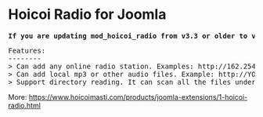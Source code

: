# Hoicoi Radio for Joomla

<pre><b>If you are updating mod_hoicoi_radio from v3.3 or older to v3.5 or later then please keep a backup of your all channels. Because after update you will need to put those manually.</b></pre>

<pre>
Features:
--------
> Can add any online radio station. Examples: http://162.254.150.34:7031/;stream.mp3, http://162.254.150.34:7011/;stream.mp3, http://62.210.110.214:8103/stream?type=.mp3 etc 
> Can add local mp3 or other audio files. Example: http://YOUR_SITE/FOLDER/FILE.mp3
> Support directory reading. It can scan all the files under a directory & will add all the files under a playlist. But don't forget to use "local" as channel name. All the folder should be located under Joomla installation directory. For example: images/mp3, images/bengali, media/bengali etc.
</pre>

More: https://www.hoicoimasti.com/products/joomla-extensions/1-hoicoi-radio.html
